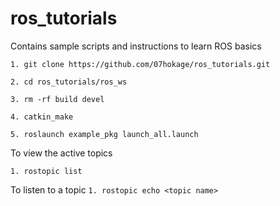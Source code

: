 # ros_tutorials
Contains sample scripts and instructions to learn ROS basics

`1. git clone https://github.com/07hokage/ros_tutorials.git`

`2. cd ros_tutorials/ros_ws`

`3. rm -rf build devel`

`4. catkin_make`


`5. roslaunch example_pkg launch_all.launch`

To view the active topics

`1. rostopic list`


To listen to a topic
`1. rostopic echo <topic name>`
  
 
